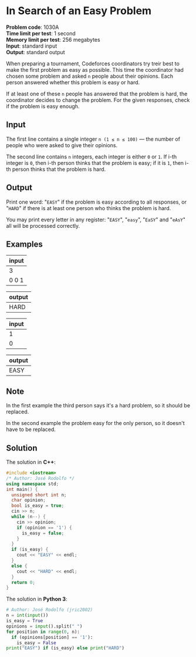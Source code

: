 # In Search of an Easy Problem
**Problem code**: 1030A  
**Time limit per test**: 1 second  
**Memory limit per test**: 256 megabytes  
**Input**: standard input  
**Output**: standard output  

When preparing a tournament, Codeforces coordinators try treir best to make the first problem as easy as possible. This time the coordinator had chosen some problem and asked `n` people about their opinions. Each person answered whether this problem is easy or hard.

If at least one of these `n` people has answered that the problem is hard, the coordinator decides to change the problem. For the given responses, check if the problem is easy enough.

## Input
The first line contains a single integer `n (1 ≤ n ≤ 100)` — the number of people who were asked to give their opinions.

The second line contains `n` integers, each integer is either `0` or `1`. If i-th integer is `0`, then i-th person thinks that the problem is easy; if it is `1`, then i-th person thinks that the problem is hard.

## Output
Print one word: "`EASY`" if the problem is easy according to all responses, or "`HARD`" if there is at least one person who thinks the problem is hard.

You may print every letter in any register: "`EASY`", "`easy`", "`EaSY`" and "`eAsY`" all will be processed correctly.

## Examples
| input |
| :--- |
| 3 |
| 0 0 1 |

| output |
| :--- |
| HARD |

| input |
| :--- |
| 1 |
| 0 |

| output |
| :--- |
| EASY |

## Note
In the first example the third person says it's a hard problem, so it should be replaced.

In the second example the problem easy for the only person, so it doesn't have to be replaced.

## Solution
The solution in **C++**:
```cpp
#include <iostream>
/* Author: José Rodolfo */
using namespace std;
int main() {
  unsigned short int n;
  char opinion;
  bool is_easy = true;
  cin >> n;
  while (n--) {
    cin >> opinion;
    if (opinion == '1') {
      is_easy = false;
    }
  }
  if (is_easy) {
    cout << "EASY" << endl;
  }
  else {
    cout << "HARD" << endl;
  }
  return 0;
}
```

The solution in **Python 3**:
```python
# Author: José Rodolfo (jric2002)
n = int(input())
is_easy = True
opinions = input().split(" ")
for position in range(0, n):
  if (opinions[position] == '1'):
    is_easy = False
print("EASY") if (is_easy) else print("HARD")
```